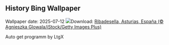 ## History Bing Wallpaper
Wallpaper date: 2025-07-12
![](https://www.bing.com/th?id=OHR.RibadesellaSummer_ES-ES5366585834_UHD.jpg&w=1000)Download: [Ribadesella, Asturias, España (© Agnieszka Glowala/iStock/Getty Images Plus)](https://www.bing.com/th?id=OHR.RibadesellaSummer_ES-ES5366585834_UHD.jpg)

Auto get programm by LtgX
